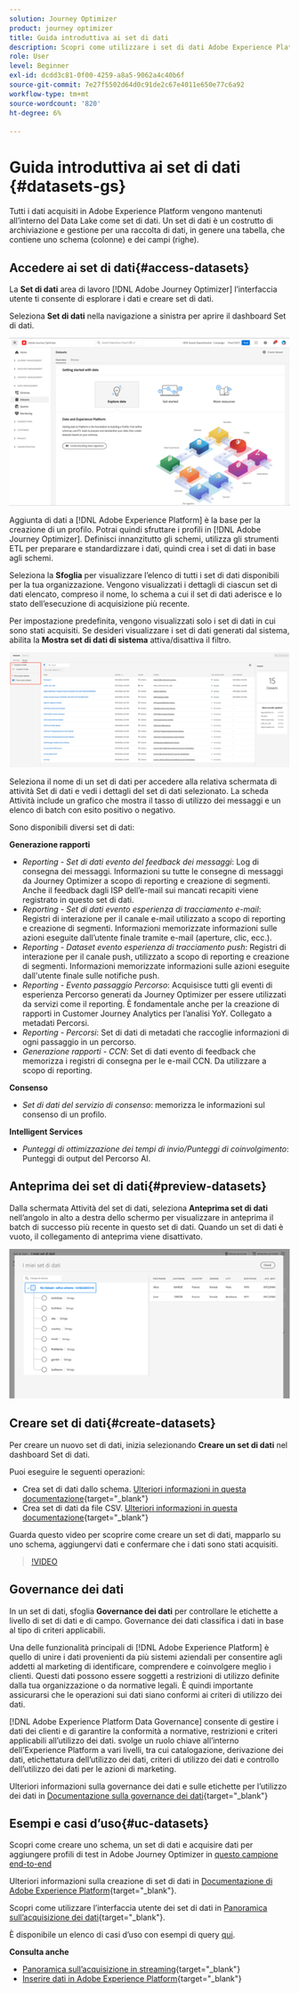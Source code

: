 ```yaml
---
solution: Journey Optimizer
product: journey optimizer
title: Guida introduttiva ai set di dati
description: Scopri come utilizzare i set di dati Adobe Experience Platform in Adobe Journey Optimizer
role: User
level: Beginner
exl-id: dcdd3c81-0f00-4259-a8a5-9062a4c40b6f
source-git-commit: 7e27f5502d64d0c91de2c67e4011e650e77c6a92
workflow-type: tm+mt
source-wordcount: '820'
ht-degree: 6%

---
```


# Guida introduttiva ai set di dati {#datasets-gs}

Tutti i dati acquisiti in Adobe Experience Platform vengono mantenuti all’interno del Data Lake come set di dati. Un set di dati è un costrutto di archiviazione e gestione per una raccolta di dati, in genere una tabella, che contiene uno schema (colonne) e dei campi (righe).

## Accedere ai set di dati{#access-datasets}

La **Set di dati** area di lavoro [!DNL Adobe Journey Optimizer] l’interfaccia utente ti consente di esplorare i dati e creare set di dati.

Seleziona **Set di dati** nella navigazione a sinistra per aprire il dashboard Set di dati.

![](assets/datasets-home.png)

Aggiunta di dati a [!DNL Adobe Experience Platform] è la base per la creazione di un profilo. Potrai quindi sfruttare i profili in [!DNL Adobe Journey Optimizer]. Definisci innanzitutto gli schemi, utilizza gli strumenti ETL per preparare e standardizzare i dati, quindi crea i set di dati in base agli schemi.

Seleziona la **Sfoglia** per visualizzare l’elenco di tutti i set di dati disponibili per la tua organizzazione. Vengono visualizzati i dettagli di ciascun set di dati elencato, compreso il nome, lo schema a cui il set di dati aderisce e lo stato dell’esecuzione di acquisizione più recente.

Per impostazione predefinita, vengono visualizzati solo i set di dati in cui sono stati acquisiti. Se desideri visualizzare i set di dati generati dal sistema, abilita la **Mostra set di dati di sistema** attiva/disattiva il filtro.

![](assets/ajo-system-datasets.png)

Seleziona il nome di un set di dati per accedere alla relativa schermata di attività Set di dati e vedi i dettagli del set di dati selezionato. La scheda Attività include un grafico che mostra il tasso di utilizzo dei messaggi e un elenco di batch con esito positivo o negativo.

Sono disponibili diversi set di dati:

**Generazione rapporti**

* _Reporting - Set di dati evento del feedback dei messaggi_: Log di consegna dei messaggi. Informazioni su tutte le consegne di messaggi da Journey Optimizer a scopo di reporting e creazione di segmenti. Anche il feedback dagli ISP dell’e-mail sui mancati recapiti viene registrato in questo set di dati.
* _Reporting - Set di dati evento esperienza di tracciamento e-mail_: Registri di interazione per il canale e-mail utilizzato a scopo di reporting e creazione di segmenti. Informazioni memorizzate informazioni sulle azioni eseguite dall’utente finale tramite e-mail (aperture, clic, ecc.).
* _Reporting - Dataset evento esperienza di tracciamento push_: Registri di interazione per il canale push, utilizzato a scopo di reporting e creazione di segmenti. Informazioni memorizzate informazioni sulle azioni eseguite dall&#39;utente finale sulle notifiche push.
* _Reporting - Evento passaggio Percorso_: Acquisisce tutti gli eventi di esperienza Percorso generati da Journey Optimizer per essere utilizzati da servizi come il reporting. È fondamentale anche per la creazione di rapporti in Customer Journey Analytics per l’analisi YoY. Collegato a metadati Percorsi.
* _Reporting - Percorsi_: Set di dati di metadati che raccoglie informazioni di ogni passaggio in un percorso.
* _Generazione rapporti - CCN_: Set di dati evento di feedback che memorizza i registri di consegna per le e-mail CCN. Da utilizzare a scopo di reporting.

**Consenso**

* _Set di dati del servizio di consenso_: memorizza le informazioni sul consenso di un profilo.

**Intelligent Services**

* _Punteggi di ottimizzazione dei tempi di invio/Punteggi di coinvolgimento_: Punteggi di output del Percorso AI.

## Anteprima dei set di dati{#preview-datasets}

Dalla schermata Attività del set di dati, seleziona **Anteprima set di dati** nell’angolo in alto a destra dello schermo per visualizzare in anteprima il batch di successo più recente in questo set di dati. Quando un set di dati è vuoto, il collegamento di anteprima viene disattivato.

![](assets/dataset-preview.png)

## Creare set di dati{#create-datasets}

Per creare un nuovo set di dati, inizia selezionando **Creare un set di dati** nel dashboard Set di dati.

Puoi eseguire le seguenti operazioni:

* Crea set di dati dallo schema. [Ulteriori informazioni in questa documentazione](https://experienceleague.adobe.com/docs/experience-platform/catalog/datasets/user-guide.html?lang=en#schema){target=&quot;_blank&quot;}
* Crea set di dati da file CSV. [Ulteriori informazioni in questa documentazione](https://experienceleague.adobe.com/docs/experience-platform/ingestion/tutorials/map-a-csv-file.html){target=&quot;_blank&quot;}

Guarda questo video per scoprire come creare un set di dati, mapparlo su uno schema, aggiungervi dati e confermare che i dati sono stati acquisiti.

>[!VIDEO](https://video.tv.adobe.com/v/334293?quality=12)

## Governance dei dati

In un set di dati, sfoglia **Governance dei dati** per controllare le etichette a livello di set di dati e di campo. Governance dei dati classifica i dati in base al tipo di criteri applicabili.

Una delle funzionalità principali di [!DNL Adobe Experience Platform] è quello di unire i dati provenienti da più sistemi aziendali per consentire agli addetti al marketing di identificare, comprendere e coinvolgere meglio i clienti. Questi dati possono essere soggetti a restrizioni di utilizzo definite dalla tua organizzazione o da normative legali. È quindi importante assicurarsi che le operazioni sui dati siano conformi ai criteri di utilizzo dei dati.

[!DNL Adobe Experience Platform Data Governance] consente di gestire i dati dei clienti e di garantire la conformità a normative, restrizioni e criteri applicabili all’utilizzo dei dati. svolge un ruolo chiave all’interno dell’Experience Platform a vari livelli, tra cui catalogazione, derivazione dei dati, etichettatura dell’utilizzo dei dati, criteri di utilizzo dei dati e controllo dell’utilizzo dei dati per le azioni di marketing.

Ulteriori informazioni sulla governance dei dati e sulle etichette per l’utilizzo dei dati in [Documentazione sulla governance dei dati](https://experienceleague.adobe.com/docs/experience-platform/data-governance/labels/user-guide.html){target=&quot;_blank&quot;}

## Esempi e casi d’uso{#uc-datasets}

Scopri come creare uno schema, un set di dati e acquisire dati per aggiungere profili di test in Adobe Journey Optimizer in [questo campione end-to-end](../segment/creating-test-profiles.md)

Ulteriori informazioni sulla creazione di set di dati in [Documentazione di Adobe Experience Platform](https://experienceleague.adobe.com/docs/experience-platform/catalog/datasets/overview.html?lang=it){target=&quot;_blank&quot;}.

Scopri come utilizzare l’interfaccia utente dei set di dati in [Panoramica sull’acquisizione dei dati](https://experienceleague.adobe.com/docs/experience-platform/ingestion/home.html?lang=it){target=&quot;_blank&quot;}.

È disponibile un elenco di casi d’uso con esempi di query [qui](../data/datasets-query-examples.md).

**Consulta anche**

* [Panoramica sull’acquisizione in streaming](https://experienceleague.adobe.com/docs/experience-platform/ingestion/streaming/overview.html?lang=it){target=&quot;_blank&quot;}
* [Inserire dati in Adobe Experience Platform](https://experienceleague.adobe.com/docs/experience-platform/ingestion/tutorials/ingest-batch-data.html){target=&quot;_blank&quot;}
